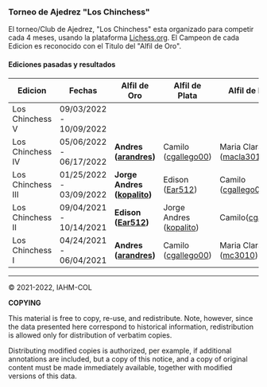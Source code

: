 ### Torneo de Ajedrez "Los Chinchess" 

El torneo/Club de Ajedrez, "Los Chinchess" esta organizado para competir cada 4 meses, usando la plataforma [Lichess.org](https://lichess.org/). 
El Campeon de cada Edicion es reconocido con el Titulo del "Alfil de Oro".

#### Ediciones pasadas y resultados

| Edicion | Fechas | Alfil de Oro | Alfil de Plata | Alfil de Bronce |
| --- | --- | --- | --- | --- |
| Los Chinchess V | 09/03/2022 - 10/09/2022 |  |  |  |
| Los Chinchess IV | 05/06/2022 - 06/17/2022 | **Andres  ([arandres](https://lichess.org/@/arandres))** | Camilo ([cgallego00](https://lichess.org/@/cgallego00)) | Maria Clara ([macla3010](https://lichess.org/@/macla3010)) |
| Los Chinchess III | 01/25/2022 - 03/09/2022 | **Jorge Andres ([kopalito](https://lichess.org/@/kopalito))** | Edison ([Ear512](https://lichess.org/@/Ear512)) | Camilo ([cgallego00](https://lichess.org/@/cgallego00)) |
| Los Chinchess II | 09/04/2021 - 10/14/2021 | **Edison  ([Ear512](https://lichess.org/@/Ear512))** | Jorge Andres ([kopalito](https://lichess.org/@/kopalito)) | Camilo([cgallego00](https://lichess.org/@/cgallego00)) |
| Los Chinchess I | 04/24/2021 - 06/04/2021 | **Andres  ([arandres](https://lichess.org/@/arandres))** | Camilo ([cgallego00](https://lichess.org/@/cgallego00)) | Maria Clara ([mc3010](https://lichess.org/@/mc3010)) |

***
:copyright: 2021-2022, IAHM-COL

**COPYING**

This material is free to copy, re-use, and redistribute. 
Note, however, since the data presented here correspond to historical 
information, redistribution is allowed only for distribution of verbatim 
copies.

Distributing modified copies is authorized, per example, if additional 
annotations are included, but a copy of this notice, and a copy of 
original content must be made immediately available, together with 
modified versions of this data.
